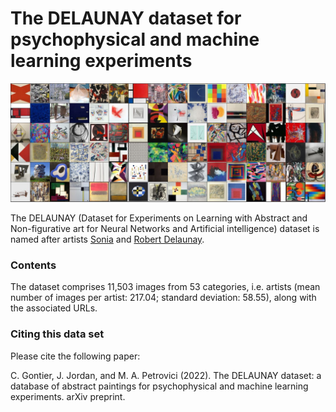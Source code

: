 # The DELAUNAY dataset for psychophysical and machine learning experiments

![Visualization of DELAUNAY dataset.](examples.JPG)

The DELAUNAY (Dataset for Experiments on Learning with Abstract and Non-figurative art for Neural Networks and Artificial intelligence) dataset is named after artists [Sonia](https://en.wikipedia.org/wiki/Sonia_Delaunay) and [Robert Delaunay](https://en.wikipedia.org/wiki/Robert_Delaunay).

### Contents

The dataset comprises 11,503 images from 53 categories, i.e. artists (mean number of images per artist: 217.04; standard deviation: 58.55), along with the associated URLs.

### Citing this data set
Please cite the following paper:

C. Gontier, J. Jordan, and M. A. Petrovici (2022). The DELAUNAY dataset: a database of abstract paintings for psychophysical and machine learning experiments. arXiv preprint.
